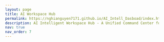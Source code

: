 ```yaml
---
layout: page
title: AI Workspace Hub
permalink: https://nghianguyen7171.github.io/AI_Intell_Dasboad/index.html#home
description: AI Intelligent Workspace Hub - A Unified Command Center for AI Teaching, Research, and Productivity
nav: true
nav_order: 7
---
```


